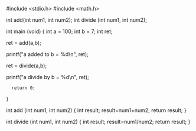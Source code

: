 #include <stdio.h>
#include <math.h>

int add(int num1, int num2);
int divide (int num1, int num2);

int main (void)
{
  int a = 100;
  int b = 7;
  int ret;

  ret = add(a,b);

  printf("a added to b = %d\n", ret);
   
   ret = divide(a,b);

   printf("a divide by b = %d\n", ret);

      return 0;
}

int add (int num1, int num2)
{
  int result;
  result=num1+num2;
  return result;
  }

int divide (int num1, int num2)
{
  int result;
  result=num1/num2;
  return result;
}
